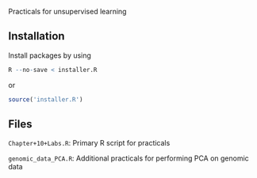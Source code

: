 Practicals for unsupervised learning

## Installation

Install packages by using

```R
R --no-save < installer.R

```

or

```R
source('installer.R')
```

## Files

`Chapter+10+Labs.R`: Primary R script for practicals

`genomic_data_PCA.R`: Additional practicals for performing PCA on genomic data
